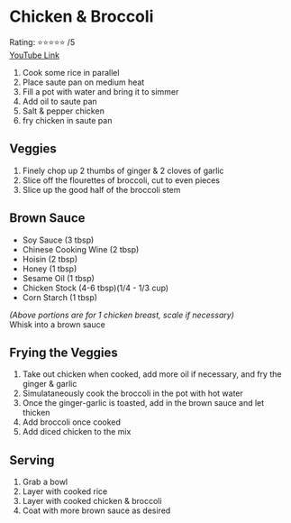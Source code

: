 # Chicken & Broccoli
Rating: :star::star::star::star::star: /5  
[YouTube Link](https://youtu.be/7Yo54RiBUx0?t=52)  

1. Cook some rice in parallel
2. Place saute pan on medium heat
3. Fill a pot with water and bring it to simmer
4. Add oil to saute pan
5. Salt & pepper chicken
6. fry chicken in saute pan

## Veggies
1. Finely chop up 2 thumbs of ginger & 2 cloves of garlic
2. Slice off the flourettes of broccoli, cut to even pieces
3. Slice up the good half of the broccoli stem

## Brown Sauce
- Soy Sauce (3 tbsp)
- Chinese Cooking Wine (2 tbsp)
- Hoisin (2 tbsp)
- Honey (1 tbsp)
- Sesame Oil (1 tbsp)
- Chicken Stock (4-6 tbsp)(1/4 - 1/3 cup)
- Corn Starch (1 tbsp)

*(Above portions are for 1 chicken breast, scale if necessary)*  
Whisk into a brown sauce  

## Frying the Veggies
1. Take out chicken when cooked, add more oil if necessary, and fry the ginger & garlic
2. Simulataneously cook the broccoli in the pot with hot water
3. Once the ginger-garlic is toasted, add in the brown sauce and let thicken
4. Add broccoli once cooked
5. Add diced chicken to the mix

## Serving
1. Grab a bowl
2. Layer with cooked rice
3. Layer with cooked chicken & broccoli
4. Coat with more brown sauce as desired
